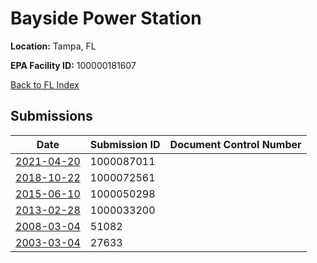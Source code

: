 # Bayside Power Station

**Location:** Tampa, FL

**EPA Facility ID:** 100000181607

[Back to FL Index](../../index.md)

## Submissions

| Date | Submission ID | Document Control Number |
|------|--------------|-------------------------|
| [2021-04-20](submissions/1000087011.md) | 1000087011 |  |
| [2018-10-22](submissions/1000072561.md) | 1000072561 |  |
| [2015-06-10](submissions/1000050298.md) | 1000050298 |  |
| [2013-02-28](submissions/1000033200.md) | 1000033200 |  |
| [2008-03-04](submissions/51082.md) | 51082 |  |
| [2003-03-04](submissions/27633.md) | 27633 |  |
